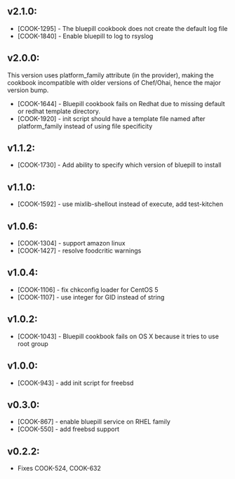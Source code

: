 ## v2.1.0:

* [COOK-1295] - The bluepill cookbook does not create the default log file
* [COOK-1840] - Enable bluepill to log to rsyslog

## v2.0.0:

This version uses platform_family attribute (in the provider), making
the cookbook incompatible with older versions of Chef/Ohai, hence the
major version bump.

* [COOK-1644] - Bluepill cookbook fails on Redhat due to missing
  default or redhat template directory.
* [COOK-1920] - init script should have a template file named after
  platform_family instead of using file specificity

## v1.1.2:

* [COOK-1730] - Add ability to specify which version of bluepill to
  install

## v1.1.0:

* [COOK-1592] - use mixlib-shellout instead of execute, add test-kitchen

## v1.0.6:

* [COOK-1304] - support amazon linux
* [COOK-1427] - resolve foodcritic warnings

## v1.0.4:

* [COOK-1106] - fix chkconfig loader for CentOS 5
* [COOK-1107] - use integer for GID instead of string

## v1.0.2:

* [COOK-1043] - Bluepill cookbook fails on OS X because it tries to
  use root group

## v1.0.0:

* [COOK-943] - add init script for freebsd

## v0.3.0:

* [COOK-867] - enable bluepill service on RHEL family
* [COOK-550] - add freebsd support

## v0.2.2:

* Fixes COOK-524, COOK-632
